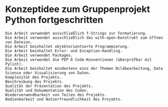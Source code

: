# Konzeptidee zum Gruppenprojekt Python fortgeschritten



    Die Arbeit verwendet ausschließlich f-Strings zur Formatierung.
    Die Arbeit verwendet ausschließlich das with-open-Konstrukt zum öffnen von Dateien.
    Die Arbeit beinhaltet objektorientierte Programmierung.
    Die Arbeit beinhaltet Error- und Exception-Handling.
    Die Arbeit verwendet Packages.
    Die Arbeit verwendet die PEP 8 Code-Konventionen (überprüfbar mit Pylint).
    Die Arbeit beinhaltet mindestens eins der Themen Bildbearbeitung, Data Science oder Visualisierung von Daten.
    Komplexität des Projekts.
    Beschreibung des Projekts.
    Qualität der Präsentation des Projekts.
    Qualität und Dokumentation des Codes.
    Wiederverwendbarkeit von Teilen des Projekts.
    Bedienbarkeit und Nutzerfreundlichkeit des Projekts.
